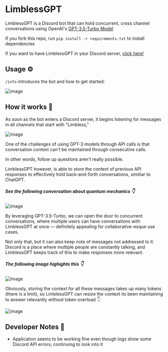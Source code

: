 # LimblessGPT
LimblessGPT is a Discord bot that can hold concurrent, cross channel conversations using OpenAI's [GPT-3.5-Turbo Model](https://platform.openai.com/docs/guides/chat/introduction)

If you fork this repo, run `pip install -r requirements.txt` to install dependencies

If you want to have LimblessGPT in your Discord server, [click here!](https://discord.com/api/oauth2/authorize?client_id=1084338217274322964&permissions=8&scope=bot)

## Usage ⚙️
`/info` introduces the bot and how to get started:

![image](https://user-images.githubusercontent.com/87991619/228074921-3d28b5d2-46e7-4f55-8599-8444b3f165da.png)

## How it works 🤔
As soon as the bot enters a Discord server, it begins listening for messages in all channels that start with "Limbless,"

![image](https://user-images.githubusercontent.com/87991619/228075066-8c5e67de-848f-4185-907c-557ef2c4b3dc.png)

One of the challenges of using GPT-3 models through API calls is that conversation context can't be maintained through consecutive calls.

In other words, follow up questions aren't really possible.

LimblessGPT however, is able to store the context of previous API responses to effectively hold back-and-forth conversations, similiar to ChatGPT.
##### See the following conversation about quantum mechanics 👇

![image](https://user-images.githubusercontent.com/87991619/224595079-6e77de26-65cd-4e2c-8f5c-5120e5d78f0b.png)

By leveraging GPT-3.5-Turbo, we can open the door to concurrent conversations, where multiple users can have conversations with LimblessGPT at once — definitely appealing for collaborative-esque use cases.

Not only that, but it can also keep note of messages not addressed to it. Discord is a place where multiple people are constantly talking, and LimblessGPT keeps track of this to make responses more relevant.
##### The following image highights this 👇

![image](https://user-images.githubusercontent.com/87991619/228068613-dbaa0638-4cc5-418b-96a7-4e3453ef32cb.png)

Obviously, storing the context for all these messages takes up many tokens (there is a limit), so LimblessGPT can resize the context its been maintaining to answer relevantly without token overload 👇

![image](https://user-images.githubusercontent.com/87991619/228068391-a333ff02-657b-4dc1-8c62-e946ca526738.png)


## Developer Notes 📝
* Application seems to be working fine even though logs show some Discord API errors; continuing to look into it 
